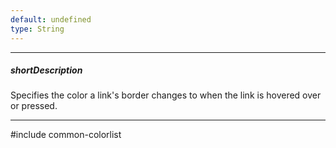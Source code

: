 ```yaml
---
default: undefined
type: String
---
```

---
##### shortDescription
Specifies the color a link's border changes to when the link is hovered over or pressed.

---
#include common-colorlist